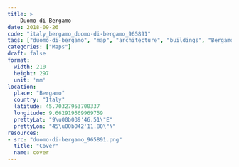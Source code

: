 ```yaml
---
title: > 
    Duomo di Bergamo
date: 2018-09-26
code: "italy_bergamo_duomo-di-bergamo_965891"
tags: ["duomo-di-bergamo", "map", "architecture", "buildings", "Bergamo", "Italy"]
categories: ["Maps"]
draft: false
format:
  width: 210
  height: 297
  unit: 'mm'
location:
  place: "Bergamo"
  country: "Italy"
  latitude: 45.70327953700337
  longitude: 9.662919569969759
  prettyLat: "9\u00b039'46.51\"E"
  prettyLon: "45\u00b042'11.80\"N"
resources:
- src: "duomo-di-bergamo_965891.png"
  title: "Cover"
  name: cover
---
```

